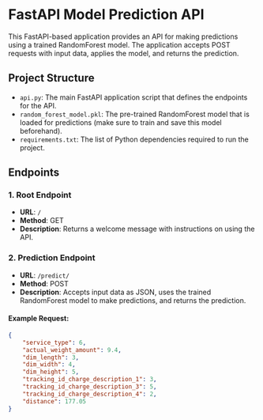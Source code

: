 # FastAPI Model Prediction API

This FastAPI-based application provides an API for making predictions using a trained RandomForest model. The application accepts POST requests with input data, applies the model, and returns the prediction.

## Project Structure

- `api.py`: The main FastAPI application script that defines the endpoints for the API.
- `random_forest_model.pkl`: The pre-trained RandomForest model that is loaded for predictions (make sure to train and save this model beforehand).
- `requirements.txt`: The list of Python dependencies required to run the project.

## Endpoints

### 1. Root Endpoint
- **URL**: `/`
- **Method**: GET
- **Description**: Returns a welcome message with instructions on using the API.

### 2. Prediction Endpoint
- **URL**: `/predict/`
- **Method**: POST
- **Description**: Accepts input data as JSON, uses the trained RandomForest model to make predictions, and returns the prediction.
  
#### Example Request:

```json
{
    "service_type": 6,
    "actual_weight_amount": 9.4,
    "dim_length": 3,
    "dim_width": 4,
    "dim_height": 5,
    "tracking_id_charge_description_1": 3,
    "tracking_id_charge_description_3": 5,
    "tracking_id_charge_description_4": 2,
    "distance": 177.05
}
